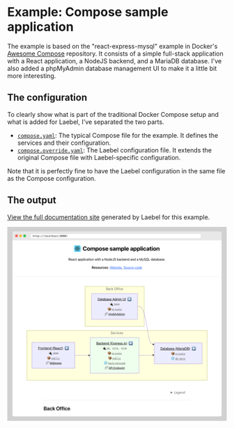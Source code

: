 # Example: Compose sample application

The example is based on the "react-express-mysql" example in Docker's [Awesome Compose](https://github.com/docker/awesome-compose) repository.
It consists of a simple full-stack application with a React application, a NodeJS backend, and a MariaDB database. 
I've also added a phpMyAdmin database management UI to make it a little bit more interesting. 

## The configuration

To clearly show what is part of the traditional Docker Compose setup and what is added for Laebel,
I've separated the two parts.
- [`compose.yaml`](./compose.yaml): The typical Compose file for the example. It defines the services and their configuration.
- [`compose.override.yaml`](./compose.override.yaml): The Laebel configuration file. It extends the original Compose file with Laebel-specific configuration.

Note that it is perfectly fine to have the Laebel configuration in the same file as the Compose configuration.

## The output

[View the full documentation site](https://rawcdn.githack.com/henrikje/laebel/tree/0.11.0/examples/react-express-mysql) generated by Laebel for this example.

<a href="https://rawcdn.githack.com/henrikje/laebel/tree/0.11.0/examples/react-express-mysql" title="Click to see the full generated documentation site."><img src="./laebel-example-screenshot.png" alt="Laebel output screenshot"></a>
